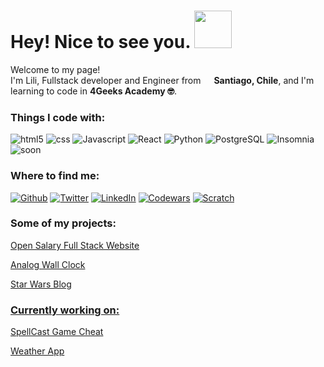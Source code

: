 <h1> Hey! Nice to see you. <img src='https://veekun.com/dex/media/pokemon/global-link/154.png' height=60px/></h1> 


<p>Welcome to my page! </br> I'm Lili, Fullstack developer and Engineer from <img src="https://cdn-icons-png.flaticon.com/512/197/197586.png" width="13"/> <b>Santiago, Chile</b>, and I'm learning to code in <b>4Geeks Academy 🤓</b>. </p>
<h3>Things I code with:</h3>
<p>
  <img alt="html5" src="https://img.shields.io/badge/-HTML5-%23b3535e?style=flat-square&logo=html5&logoColor=white" />
  <img alt="css" src="https://img.shields.io/badge/CSS-%23cda043?style=flat-square&logo=css3&logoColor=white" />
  <img alt="Javascript" src="https://img.shields.io/badge/Javascript-%23ad5149?style=flat-square&logo=javascript&logoColor=white" />
  <img alt="React" src="https://img.shields.io/badge/-React-%23ac5d8b?style=flat-square&logo=react&logoColor=white" />
  <img alt="Python" src="https://img.shields.io/badge/-Python-%237f6aad?style=flat-square&logo=python&logoColor=white" />
  <img alt="PostgreSQL" src="https://img.shields.io/badge/-PostgreSQL-%236a7aad?style=flat-square&logo=postgresql&logoColor=white" />
  <img alt="Insomnia" src="https://img.shields.io/badge/-Insomnia-%2383a8cf?style=flat-square&logo=insomnia&logoColor=white" />
  <img alt="soon" src="https://img.shields.io/badge/-more coming soon...-%2392DDC8?style=flat-square" />
</p>



<h3>Where to find me:</h3>
<p><a href="https://github.com/liliaqvq" target="_blank"><img alt="Github" src="https://img.shields.io/badge/GitHub-%2312100E.svg?&style=for-the-badge&logo=Github&logoColor=white" /></a> <a href="https://twitter.com/Lili_Aqvq" target="_blank"><img alt="Twitter" src="https://img.shields.io/badge/twitter-%231DA1F2.svg?&style=for-the-badge&logo=twitter&logoColor=white" /></a> <a href="https://www.linkedin.com/in/liliana-aqueveque" target="_blank"><img alt="LinkedIn" src="https://img.shields.io/badge/linkedin-%230077B5.svg?&style=for-the-badge&logo=linkedin&logoColor=white" /></a> <a href="https://www.codewars.com/users/liliaqvq" target="_blank"><img alt="Codewars" src="https://img.shields.io/badge/Codewars-%23ee5252.svg?&style=for-the-badge&logo=codewars&logoColor=white" /></a> <a
href="https://scratch.mit.edu/projects/833371158/" target="_blank"><img alt="Scratch" src="https://img.shields.io/badge/Scratch%20Game-%23D86653.svg?&style=for-the-badge&logo=Scratch&logoColor=white" /></a> </p>


<h3>Some of my projects:</h3>
<p><a href="https://github.com/liliaqvq/Open-Tech-Insights">Open Salary Full Stack Website</p>
<p><a href="https://lili-aqvq-analog-wall-clock-f6go-ijhl3jvfh.vercel.app/">Analog Wall Clock</p>
<p><a href="https://lili-aqvq-starwars-blog.vercel.app/">Star Wars Blog</p>


<h3>Currently working on:</h3>
<p><a href="https://github.com/liliaqvq/lili-aqvq-spellcast-cheat">SpellCast Game Cheat</p>
<p><a href="https://github.com/liliaqvq/weather-app">Weather App</p>
<!--
**liliaqvq/liliaqvq** is a ✨ _special_ ✨ repository because its `README.md` (this file) appears on your GitHub profile.

Here are some ideas to get you started:

- 🔭 I’m currently working on ...
- 🌱 I’m currently learning ...
- 👯 I’m looking to collaborate on ...
- 🤔 I’m looking for help with ...
- 💬 Ask me about ...
- 📫 How to reach me: ...
- ⚡ Fun fact: ...
-->
